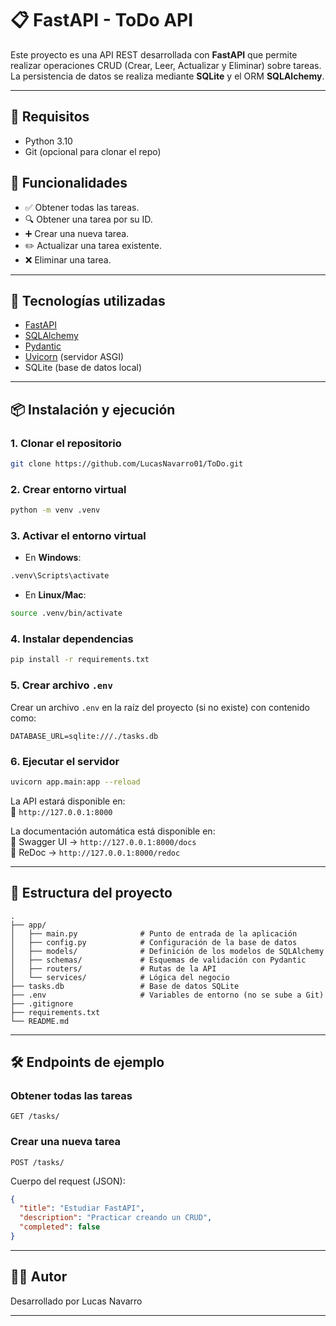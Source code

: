 # 📋 FastAPI - ToDo API

Este proyecto es una API REST desarrollada con **FastAPI** que permite realizar operaciones CRUD (Crear, Leer, Actualizar y Eliminar) sobre tareas. La persistencia de datos se realiza mediante **SQLite** y el ORM **SQLAlchemy**.

---

## 🐍 Requisitos
    
- Python 3.10
- Git (opcional para clonar el repo)


## 🚀 Funcionalidades

- ✅ Obtener todas las tareas.
- 🔍 Obtener una tarea por su ID.
- ➕ Crear una nueva tarea.
- ✏️ Actualizar una tarea existente.
- ❌ Eliminar una tarea.

---

## 🧱 Tecnologías utilizadas

- [FastAPI](https://fastapi.tiangolo.com/)
- [SQLAlchemy](https://www.sqlalchemy.org/)
- [Pydantic](https://docs.pydantic.dev/)
- [Uvicorn](https://www.uvicorn.org/) (servidor ASGI)
- SQLite (base de datos local)

---

## 📦 Instalación y ejecución

### 1. Clonar el repositorio

```bash
git clone https://github.com/LucasNavarro01/ToDo.git
```

### 2. Crear entorno virtual

```bash
python -m venv .venv
```

### 3. Activar el entorno virtual

- En **Windows**:

```bash
.venv\Scripts\activate
```

- En **Linux/Mac**:

```bash
source .venv/bin/activate
```

### 4. Instalar dependencias

```bash
pip install -r requirements.txt
```

### 5. Crear archivo `.env`

Crear un archivo `.env` en la raíz del proyecto (si no existe) con contenido como:

```env
DATABASE_URL=sqlite:///./tasks.db
```

### 6. Ejecutar el servidor

```bash
uvicorn app.main:app --reload
```

La API estará disponible en:  
📍 `http://127.0.0.1:8000`

La documentación automática está disponible en:  
🔹 Swagger UI → `http://127.0.0.1:8000/docs`  
🔹 ReDoc → `http://127.0.0.1:8000/redoc`

---

## 📁 Estructura del proyecto

```
.
├── app/
│   ├── main.py              # Punto de entrada de la aplicación
│   ├── config.py            # Configuración de la base de datos
│   ├── models/              # Definición de los modelos de SQLAlchemy
│   ├── schemas/             # Esquemas de validación con Pydantic
│   ├── routers/             # Rutas de la API
│   └── services/            # Lógica del negocio
├── tasks.db                 # Base de datos SQLite
├── .env                     # Variables de entorno (no se sube a Git)
├── .gitignore
├── requirements.txt
└── README.md
```

---

## 🛠️ Endpoints de ejemplo

### Obtener todas las tareas

```http
GET /tasks/
```

### Crear una nueva tarea

```http
POST /tasks/
```

Cuerpo del request (JSON):

```json
{
  "title": "Estudiar FastAPI",
  "description": "Practicar creando un CRUD",
  "completed": false
}
```

---

## 🧑‍💻 Autor

Desarrollado por Lucas Navarro

---
